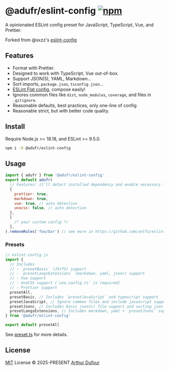 # @adufr/eslint-config [![npm](https://img.shields.io/npm/v/@adufr/eslint-config.svg)](https://npmjs.com/package/@adufr/eslint-config)

A opinionated ESLint config preset for JavaScript, TypeScript, Vue,
and Prettier.

Forked from @sxzz's [eslint-config](https://github.com/sxzz/eslint-config)

## Features

- Format with Prettier.
- Designed to work with TypeScript, Vue out-of-box.
- Support JSON(5), YAML, Markdown...
- Sort imports, `package.json`, `tsconfig.json`...
- [ESLint Flat config](https://eslint.org/docs/latest/use/configure/configuration-files-new), compose easily!
- Ignores common files like `dist`, `node_modules`, `coverage`, and files in `.gitignore`.
- Reasonable defaults, best practices, only one-line of config
- Reasonable strict, but with better code quality.

## Install

Require Node.js >= 18.18, and ESLint >= 9.5.0.

```bash
npm i -D @adufr/eslint-config
```

## Usage

```js
import { adufr } from '@adufr/eslint-config'
export default adufr(
  // Features: it'll detect installed dependency and enable necessary features automatically
  {
    prettier: true,
    markdown: true,
    vue: true, // auto detection
    unocss: false, // auto detection
  },
  [
    /* your custom config */
  ],
).removeRules('foo/bar') // see more in https://github.com/antfu/eslint-flat-config-utils
```

### Presets

```js
// eslint.config.js
import {
  // Includes
  // - `presetBasic` (JS+TS) support
  // - `presetLangsExtensions` (markdown, yaml, jsonc) support
  // - Vue support
  // - UnoCSS support (`uno.config.ts` is required)
  // - Prettier support
  presetAll,
  presetBasic, // Includes `presetJavaScript` and typescript support
  presetJavaScript, // Ignore common files and include javascript support
  presetJsonc, // Includes basic json(c) file support and sorting json keys
  presetLangsExtensions, // Includes markdown, yaml + `presetJsonc` support
} from '@adufr/eslint-config'

export default presetAll
```

See [preset.ts](./src/presets.ts) for more details.

## License

[MIT](./LICENSE) License © 2025-PRESENT [Arthur Dufour](https://github.com/adufr)

